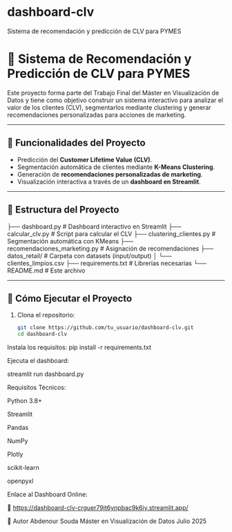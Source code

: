 # dashboard-clv
Sistema de recomendación y predicción de CLV para PYMES
# 🎯 Sistema de Recomendación y Predicción de CLV para PYMES

Este proyecto forma parte del Trabajo Final del Máster en Visualización de Datos y tiene como objetivo construir un sistema interactivo para analizar el valor de los clientes (CLV), segmentarlos mediante clustering y generar recomendaciones personalizadas para acciones de marketing.

---

## 📌 Funcionalidades del Proyecto

- Predicción del **Customer Lifetime Value (CLV)**.
- Segmentación automática de clientes mediante **K-Means Clustering**.
- Generación de **recomendaciones personalizadas de marketing**.
- Visualización interactiva a través de un **dashboard en Streamlit**.

---

## 📁 Estructura del Proyecto

├── dashboard.py # Dashboard interactivo en Streamlit
├── calcular_clv.py # Script para calcular el CLV
├── clustering_clientes.py # Segmentación automática con KMeans
├── recomendaciones_marketing.py # Asignación de recomendaciones
├── datos_retail/ # Carpeta con datasets (input/output)
│ └── clientes_limpios.csv
├── requirements.txt # Librerías necesarias
└── README.md # Este archivo


---

## 🧪 Cómo Ejecutar el Proyecto

1. Clona el repositorio:
   ```bash
   git clone https://github.com/tu_usuario/dashboard-clv.git
   cd dashboard-clv
Instala los requisitos:
pip install -r requirements.txt



Ejecuta el dashboard:

streamlit run dashboard.py

Requisitos Técnicos:

Python 3.8+

Streamlit

Pandas

NumPy

Plotly

scikit-learn

openpyxl


Enlace al Dashboard Online:

🔗 https://dashboard-clv-crguer79jt6ynpbac9k6iy.streamlit.app/

👤 Autor
Abdenour Souda
Máster en Visualización de Datos
Julio 2025
